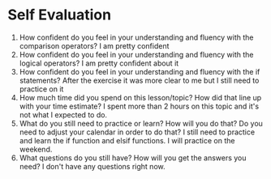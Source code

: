 # Self Evaluation

1. How confident do you feel in your understanding and fluency with the comparison operators?
I am pretty confident
1. How confident do you feel in your understanding and fluency with the logical operators?
I am pretty confident about it
1. How confident do you feel in your understanding and fluency with the if statements?
After the exercise it was more clear to me but I still need to practice on it
1. How much time did you spend on this lesson/topic? How did that line up with your time estimate?
I spent more than 2 hours on this topic and it's not what I expected to do.
1. What do you still need to practice or learn? How will you do that? Do you need to adjust your calendar in order to do that?
I still need to practice and learn the if function and elsif functions. I will practice on the weekend.
1. What questions do you still have? How will you get the answers you need?
I don't have any questions right now. 
